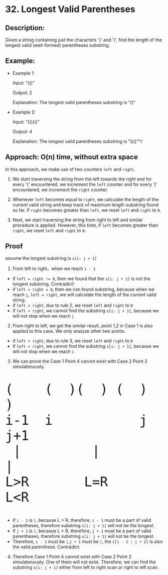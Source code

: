 # 32. Longest Valid Parentheses

## Description:

Given a string containing just the characters '(' and ')', find the length of the longest valid (well-formed) parentheses substring.

## Example:
- Example 1:

  Input: "(()"

  Output: 2

  Explanation: The longest valid parentheses substring is "()"

- Example 2:
  
  Input: ")()())"
  
  Output: 4
  
  Explanation: The longest valid parentheses substring is "()()"*/

## Approach: O(n) time, without extra space

In this approach, we make use of two counters `left` and `right`. 
1. We start traversing the string from the left towards the right and for every '(' encountered, we increment the `left` counter and for every ')' encountered, we increment the `right` counter.
    
2. Whenever `left` becomes equal to `right`, we calculate the length of the current valid string and keep track of maximum length substring found so far. If `right` becomes greater than `left`, we reset `left` and `right` to `0`.

3. Next, we start traversing the string from right to left and similar procedure is applied. However, this time, if `left` becomes greater than `right`, we reset `left` and `right` to `0`.

## Proof

assume the longest substring is `s[i: j + 1]`
1. From left to right，when we reach `i - 1`
- if `left = right != 0`, then we found that the `s[i: j + 1]` is not the longest substring. Contradict!
- if `left = right = 0`, then we can found substring, because when we reach `j`, `left = right`, we will calculate the length of the current valid string.
- if `left < right`, due to rule 2, we reset `left` and `right` to `0`  
- if `left > right`, we cannot find the substring `s[i: j + 1]`, because we will not stop when we reach `j`

2. From right to left, we get the similar result, point 1,2 in Case 1 is also applied to this case. We only analyze other two points.
- if `left > right`, due to rule 3, we reset `left` and `right` to `0`
-   if `left < right`, we cannot find the substring `s[i: j + 1]`, because we will not stop when we reach `i`

3. We can prove the Case 1 Point 4 cannot exist with Case 2 Point 2 simulatenously.

<font size = 8>

```
(    (  )(  ) (  )  )
i-1  i           j  j+1
 |         |         |
L>R       L=R       L<R

```
</font>

- if `i - 1` is `)`, because L > R, therefore, `i - 1` must be a part of valid parentheses, therefore substring `s[i: j + 1]` will not be the longest.
- if `j + 1` is `(`, becasue L < R, therefore, `j + 1` must be a part of valid parentheses, therefore substring `s[i: j + 1]` will not be the longest.
- Therefore,  `i - 1` must be `(`,`j + 1` must be `)`, the `s[i - 1 : j + 2]` is also the valid parenthese. Contradict.

4. Therefore Case 1 Point 4 cannot exist with Case 2 Point 2 simulatenously. One of them will not exist. Therefore, we can find the substring `s[i: j + 1]` either from left to right scan or right to left scan.